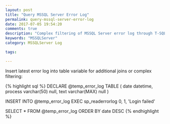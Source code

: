 ```yaml
---
layout: post
title: "Query MSSQL Server Error Log"
permalink: query-mssql-server-error-log
date: 2017-07-05 19:54:20
comments: true
description: "Complex filtering of MSSQL Server error log through T-SQL."
keywords: "MSSQLServer"
category: MSSQLServer Log

tags:

---
```



Insert latest error log into table variable for additional joins or complex filtering:

{% highlight sql %}
DECLARE @temp_error_log TABLE
(
 date datetime,
 process varchar(50) null,
 text varchar(MAX) null
)

INSERT INTO @temp_error_log
EXEC sp_readerrorlog 0, 1, 'Login failed' 


SELECT * FROM @temp_error_log 
ORDER BY date DESC
{% endhighlight %}

